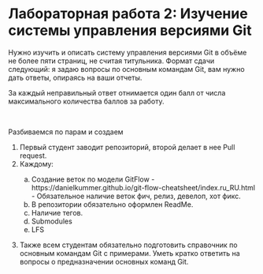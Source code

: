 # Лабораторная работа 2: Изучение системы управления версиями Git
<p>
    Нужно изучить и описать систему управления версиями Git в объёме не
более пяти страниц, не считая титульника. Формат сдачи следующий: я
задаю вопросы по основным командам Git, вам нужно дать ответы, опираясь
на ваши отчеты.
</p>
<p>
    За каждый неправильный ответ отнимается один балл от числа максимального
количества баллов за работу.
</p>
<br>
<p>
    Разбиваемся по парам и создаем
</p>
<div>
    <ol type="1)">
        <li>Первый студент заводит репозиторий, второй делает в нее Pull request.</li>
        <li>Каждому:</li>
            <p>
                <ol type="a">
                    <li>Создание веток по модели GitFlow - https://danielkummer.github.io/git-flow-cheatsheet/index.ru_RU.html - Обязательное наличие веток фич, релиз, девелоп, хот фикс.</li>
                    <li>В репозитории обязательно оформлен ReadMe.</li>
                    <li>Наличие тегов.</li>
                    <li>Submodules</li>
                    <li>LFS</li>
                </ol>
            </p>
        <li>Также всем студентам обязательно подготовить справочник по основным командам Git с примерами. 
        Уметь кратко ответить на вопросы о предназначении основных команд Git.</li>
    </ol>
</div>
